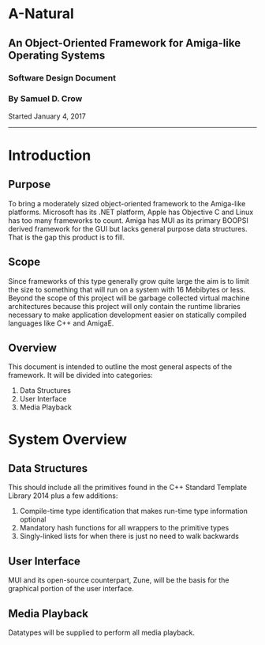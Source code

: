 # A-Natural
## An Object-Oriented Framework for Amiga-like Operating Systems
### Software Design Document

### By Samuel D. Crow

Started January 4, 2017

---

# Introduction

## Purpose
To bring a moderately sized object-oriented framework to the Amiga-like platforms.  Microsoft has its .NET platform, Apple has Objective C and Linux has too many frameworks to count.  Amiga has MUI as its primary BOOPSI derived framework for the GUI but lacks general purpose data structures.  That is the gap this product is to fill.

## Scope
Since frameworks of this type generally grow quite large the aim is to limit the size to something that will run on a system with 16 Mebibytes or less.  Beyond the scope of this project will be garbage collected virtual machine architectures because this project will only contain the runtime libraries necessary to make application development easier on statically compiled languages like C++ and AmigaE.

## Overview
This document is intended to outline the most general aspects of the framework.  It will be divided into categories:

1. Data Structures
1. User Interface
1. Media Playback

# System Overview

## Data Structures
This should include all the primitives found in the C++ Standard Template Library 2014 plus a few additions:

1. Compile-time type identification that makes run-time type information optional
1. Mandatory hash functions for all wrappers to the primitive types
1. Singly-linked lists for when there is just no need to walk backwards

## User Interface
MUI and its open-source counterpart, Zune, will be the basis for the graphical portion of the user interface.

## Media Playback
Datatypes will be supplied to perform all media playback.
